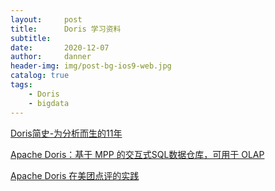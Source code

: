 ```yaml
---
layout:     post
title:      Doris 学习资料
subtitle:   
date:       2020-12-07
author:     danner
header-img: img/post-bg-ios9-web.jpg
catalog: true
tags:
    - Doris
    - bigdata
---
```


[Doris简史-为分析而生的11年](https://zhuanlan.zhihu.com/p/66637804)

[Apache Doris：基于 MPP 的交互式SQL数据仓库，可用于 OLAP](https://www.iteblog.com/archives/9737.html)

[Apache Doris 在美团点评的实践](https://blog.bcmeng.com/post/meituan-doris.html)

